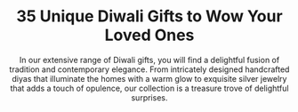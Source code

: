 ---
layout: post
title: 35 Unique Diwali Gifts to Wow Your Loved Ones
subtitle: In our extensive range of Diwali gifts, you will find a delightful fusion of tradition and contemporary elegance. From intricately designed handcrafted diyas that illuminate the homes with a warm glow to exquisite silver jewelry that adds a touch of opulence, our collection is a treasure trove of delightful surprises.
header-img: "img/post/2023/09/copied/diwali-gifts.jpg"
header-style: text
permalink: "/diwali-gifts/"
catalog: true
tags:
  - Recipients 
  - Men
---      